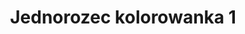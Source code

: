 ---
title: Jednorozec kolorowanka 1
description: Kolorowanka Jednorozec - wariant 1
canonical: /mitologiczne/jednorozec
variant_of: jednorozec
tags:
- mitologiczne
- jednorozec
---